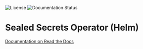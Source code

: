 ![License](https://img.shields.io/badge/license-Apache%202.0-blue.svg)
![Documentation Status](https://readthedocs.org/projects/sealed-secrets-operator-helm/badge/?version=latest)

# Sealed Secrets Operator (Helm)

[Documentation on Read the Docs](https://sealed-secrets-operator-helm.readthedocs.io) 
